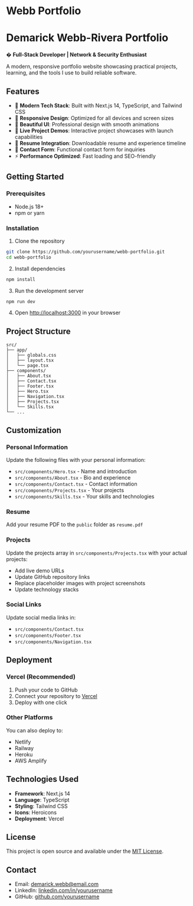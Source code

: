 # Webb Portfolio

# Demarick Webb-Rivera Portfolio

� **Full-Stack Developer | Network & Security Enthusiast**

A modern, responsive portfolio website showcasing practical projects, learning, and the tools I use to build reliable software.

## Features

- 🚀 **Modern Tech Stack**: Built with Next.js 14, TypeScript, and Tailwind CSS
- 📱 **Responsive Design**: Optimized for all devices and screen sizes
- 🎨 **Beautiful UI**: Professional design with smooth animations
- 🔗 **Live Project Demos**: Interactive project showcases with launch capabilities
- 📄 **Resume Integration**: Downloadable resume and experience timeline
- 📧 **Contact Form**: Functional contact form for inquiries
- ⚡ **Performance Optimized**: Fast loading and SEO-friendly

## Getting Started

### Prerequisites

- Node.js 18+ 
- npm or yarn

### Installation

1. Clone the repository
```bash
git clone https://github.com/yourusername/webb-portfolio.git
cd webb-portfolio
```

2. Install dependencies
```bash
npm install
```

3. Run the development server
```bash
npm run dev
```

4. Open [http://localhost:3000](http://localhost:3000) in your browser

## Project Structure

```
src/
├── app/
│   ├── globals.css
│   ├── layout.tsx
│   └── page.tsx
├── components/
│   ├── About.tsx
│   ├── Contact.tsx
│   ├── Footer.tsx
│   ├── Hero.tsx
│   ├── Navigation.tsx
│   ├── Projects.tsx
│   └── Skills.tsx
└── ...
```

## Customization

### Personal Information
Update the following files with your personal information:
- `src/components/Hero.tsx` - Name and introduction
- `src/components/About.tsx` - Bio and experience
- `src/components/Contact.tsx` - Contact information
- `src/components/Projects.tsx` - Your projects
- `src/components/Skills.tsx` - Your skills and technologies

### Resume
Add your resume PDF to the `public` folder as `resume.pdf`

### Projects
Update the projects array in `src/components/Projects.tsx` with your actual projects:
- Add live demo URLs
- Update GitHub repository links
- Replace placeholder images with project screenshots
- Update technology stacks

### Social Links
Update social media links in:
- `src/components/Contact.tsx`
- `src/components/Footer.tsx`
- `src/components/Navigation.tsx`

## Deployment

### Vercel (Recommended)
1. Push your code to GitHub
2. Connect your repository to [Vercel](https://vercel.com)
3. Deploy with one click

### Other Platforms
You can also deploy to:
- Netlify
- Railway
- Heroku
- AWS Amplify

## Technologies Used

- **Framework**: Next.js 14
- **Language**: TypeScript
- **Styling**: Tailwind CSS
- **Icons**: Heroicons
- **Deployment**: Vercel

## License

This project is open source and available under the [MIT License](LICENSE).

## Contact

- Email: demarick.webb@email.com
- LinkedIn: [linkedin.com/in/yourusername](https://linkedin.com/in/yourusername)
- GitHub: [github.com/yourusername](https://github.com/yourusername)